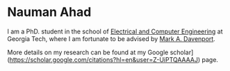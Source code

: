 # Nauman Ahad


I am a PhD. student in the school of [Electrical and Computer Engineering](https://scholar.google.com/citations?hl=en&user=Z-UiPTQAAAAJ) at Georgia Tech, where I am fortunate to be advised by [Mark A. Davenport](https://mdav.ece.gatech.edu). 



More details on my research can be found at my Google scholar](https://scholar.google.com/citations?hl=en&user=Z-UiPTQAAAAJ) page.
